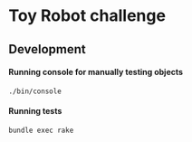 # Toy Robot challenge


## Development

#### Running console for manually testing objects
`./bin/console`

#### Running tests
`bundle exec rake`
